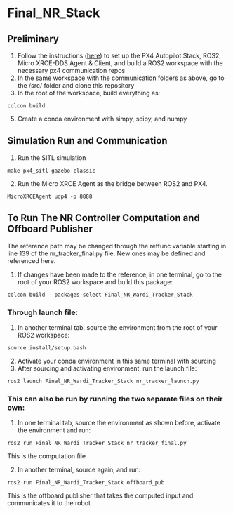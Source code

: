 # Final_NR_Stack

## Preliminary
1. Follow the instructions ([here](https://docs.px4.io/main/en/ros/ros2_comm.html)) to set up the PX4 Autopilot Stack, ROS2, Micro XRCE-DDS Agent & Client, and build a ROS2 workspace with the necessary px4 communication repos
2. In the same workspace with the communication folders as above, go to the /src/ folder and clone this repository
3. In the root of the workspace, build everything as:
```
colcon build
```
5. Create a conda environment with simpy, scipy, and numpy

## Simulation Run and Communication
1. Run the SITL simulation
```
make px4_sitl gazebo-classic
```
2. Run the Micro XRCE Agent as the bridge between ROS2 and PX4.
```
MicroXRCEAgent udp4 -p 8888
```


## To Run The NR Controller Computation and Offboard Publisher
The reference path may be changed through the reffunc variable starting in line 139 of the nr_tracker_final.py file. New ones may be defined and referenced here.
1. If changes have been made to the reference, in one terminal, go to the root of your ROS2 workspace and build this package:
```
colcon build --packages-select Final_NR_Wardi_Tracker_Stack
```

### Through launch file:
1. In another terminal tab, source the environment from the root of your ROS2 workspace: 
```
source install/setup.bash
```
2. Activate your conda environment in this same terminal with sourcing
3. After sourcing and activating environment, run the launch file:
```
ros2 launch Final_NR_Wardi_Tracker_Stack nr_tracker_launch.py
```

### This can also be run by running the two separate files on their own:
1. In one terminal tab, source the environment as shown before, activate the environment and run:
```
ros2 run Final_NR_Wardi_Tracker_Stack nr_tracker_final.py
```
This is the computation file

2. In another terminal, source again, and run:
```
ros2 run Final_NR_Wardi_Tracker_Stack offboard_pub
```
This is the offboard publisher that takes the computed input and communicates it to the robot
